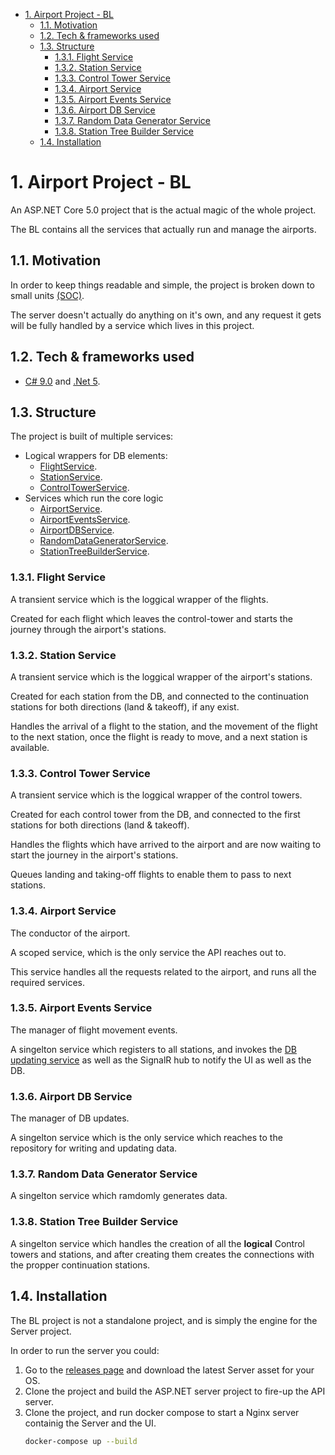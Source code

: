 - [1. Airport Project - BL](#1-airport-project---bl)
  - [1.1. Motivation](#11-motivation)
  - [1.2. Tech & frameworks used](#12-tech--frameworks-used)
  - [1.3. Structure](#13-structure)
    - [1.3.1. Flight Service](#131-flight-service)
    - [1.3.2. Station Service](#132-station-service)
    - [1.3.3. Control Tower Service](#133-control-tower-service)
    - [1.3.4. Airport Service](#134-airport-service)
    - [1.3.5. Airport Events Service](#135-airport-events-service)
    - [1.3.6. Airport DB Service](#136-airport-db-service)
    - [1.3.7. Random Data Generator Service](#137-random-data-generator-service)
    - [1.3.8. Station Tree Builder Service](#138-station-tree-builder-service)
  - [1.4. Installation](#14-installation)

# 1. Airport Project - BL

An ASP.NET Core 5.0 project that is the actual magic of the whole project.

The BL contains all the services that actually run and manage the airports.

## 1.1. Motivation

In order to keep things readable and simple, the project is broken down to small units [(SOC)](https://en.wikipedia.org/wiki/Separation_of_concerns).

The server doesn't actually do anything on it's own, and any request it gets will be fully handled by a service which lives in this project.

## 1.2. Tech & frameworks used

-   [C# 9.0](https://docs.microsoft.com/en-us/dotnet/csharp/whats-new/csharp-9) and [.Net 5](https://github.com/dotnet/core/tree/master/release-notes/5.0).

## 1.3. Structure

The project is built of multiple services:

-   Logical wrappers for DB elements:
    -   [FlightService](#131-flight-service).
    -   [StationService](#132-station-service).
    -   [ControlTowerService](#133-control-tower-service).
-   Services which run the core logic
    -   [AirportService](#134-airport-service).
    -   [AirportEventsService](#135-airport-events-service).
    -   [AirportDBService](#136-airport-db-service).
    -   [RandomDataGeneratorService](#137-random-data-generator-service).
    -   [StationTreeBuilderService](#138-station-tree-builder-service).
  
### 1.3.1. Flight Service

A transient service which is the loggical wrapper of the flights.

Created for each flight which leaves the control-tower and starts the journey through the airport's stations.

### 1.3.2. Station Service

A transient service which is the loggical wrapper of the airport's stations.

Created for each station from the DB, and connected to the continuation stations for both directions (land & takeoff), if any exist.

Handles the arrival of a flight to the station, and the movement of the flight to the next station, once the flight is ready to move, and a next station is available.

### 1.3.3. Control Tower Service

A transient service which is the loggical wrapper of the control towers.

Created for each control tower from the DB, and connected to the first stations for both directions (land & takeoff).

Handles the flights which have arrived to the airport and are now waiting to start the journey in the airport's stations.

Queues landing and taking-off flights to enable them to pass to next stations.

### 1.3.4. Airport Service

The conductor of the airport.

A scoped service, which is the only service the API reaches out to.

This service handles all the requests related to the airport, and runs all the required services.

### 1.3.5. Airport Events Service

The manager of flight movement events.

A singelton service which registers to all stations, and invokes the [DB updating service](#135-airport-db-service) as well as the SignalR hub to notify the UI as well as the DB.  

### 1.3.6. Airport DB Service

The manager of DB updates.

A singelton service which is the only service which reaches to the repository for writing and updating data.

### 1.3.7. Random Data Generator Service

A singelton service which ramdomly generates data.

### 1.3.8. Station Tree Builder Service

A singelton service which handles the creation of all the **logical** Control towers and stations, and after creating them creates the connections with the propper continuation stations.

## 1.4. Installation

The BL project is not a standalone project, and is simply the engine for the Server project.

In order to run the server you could:

1.  Go to the [releases page](https://github.com/ChemiAtlow/AirportProject/releases/latest) and download the latest Server asset for your OS.
2.  Clone the project and build the ASP.NET server project to fire-up the API server.
3.  Clone the project, and run docker compose to start a Nginx server containig the Server and the UI.
    ```bash
    docker-compose up --build
    ```

